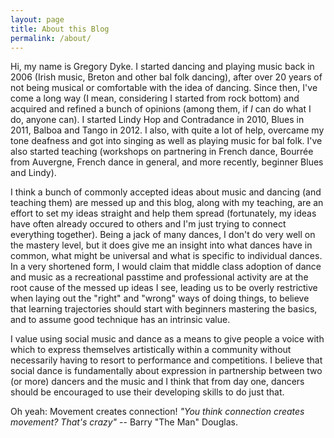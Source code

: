 ```yaml
---
layout: page
title: About this Blog
permalink: /about/
---
```


Hi, my name is Gregory Dyke. I started dancing and playing music back in 2006 (Irish music, Breton and other bal folk dancing), after over 20 years of not being musical or comfortable with the idea of dancing. Since then, I've come a long way (I mean, considering I started from rock bottom) and acquired and refined a bunch of opinions (among them, if *I* can do what I do, anyone can). I started Lindy Hop and Contradance in 2010, Blues in 2011, Balboa and Tango in 2012. I also, with quite a lot of help, overcame my tone deafness and got into singing as well as playing music for bal folk. I've also started teaching (workshops on partnering in French dance, Bourrée from Auvergne, French dance in general, and more recently, beginner Blues and Lindy). 

I think a bunch of commonly accepted ideas about music and dancing (and teaching them) are messed up and this blog, along with my teaching, are an effort to set my ideas straight and help them spread (fortunately, my ideas have often already occured to others and I'm just trying to connect everything together). Being a jack of many dances, I don't do very well on the mastery level, but it does give me an insight into what dances have in common, what might be universal and what is specific to individual dances. In a very shortened form, I would claim that middle class adoption of dance and music as a recreational passtime and professional activity are at the root cause of the messed up ideas I see, leading us to be overly restrictive when laying out the "right" and "wrong" ways of doing things, to believe that learning trajectories should start with beginners mastering the basics, and to assume good technique has an intrinsic value.

I value using social music and dance as a means to give people a voice with which to express themselves artistically within a community without necessarily having to resort to performance and competitions. I believe that social dance is fundamentally about expression in partnership between two (or more) dancers and the music and I think that from day one, dancers should be encouraged to use their developing skills to do just that.

Oh yeah: Movement creates connection! *"You think connection creates movement? That's crazy"* -- Barry "The Man" Douglas.